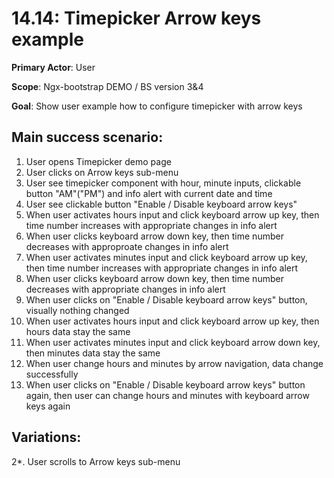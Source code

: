 14.14: Timepicker Arrow keys example
====================================
**Primary Actor**: User

**Scope**: Ngx-bootstrap DEMO / BS version 3&4

**Goal**: Show user example how to configure timepicker with arrow keys

Main success scenario:
----------------------
1. User opens Timepicker demo page
2. User clicks on Arrow keys sub-menu
3. User see timepicker component with hour, minute inputs, clickable button "AM"("PM") and info alert with current date and time
4. User see clickable button "Enable / Disable keyboard arrow keys"
5. When user activates hours input and click keyboard arrow up key, then time number increases with appropriate changes in info alert
6. When user clicks keyboard arrow down key, then time number decreases with approproate changes in info alert
7. When user activates minutes input and click keyboard arrow up key, then time number increases with appropriate changes in info alert
8. When user clicks keyboard arrow down key, then time number decreases with appropriate changes in info alert
9. When user clicks on "Enable / Disable keyboard arrow keys" button, visually nothing changed
10. When user activates hours input and click keyboard arrow up key, then hours data stay the same
11. When user activates minutes input and click keyboard arrow down key, then minutes data stay the same
12. When user change hours and minutes by arrow navigation, data change successfully
13. When user clicks on "Enable / Disable keyboard arrow keys" button again, then user can change hours and minutes with keyboard arrow keys again

Variations:
-----------
2*. User scrolls to Arrow keys sub-menu
